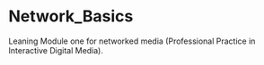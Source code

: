 # Network_Basics
Leaning Module one for networked media (Professional Practice in Interactive Digital Media).
